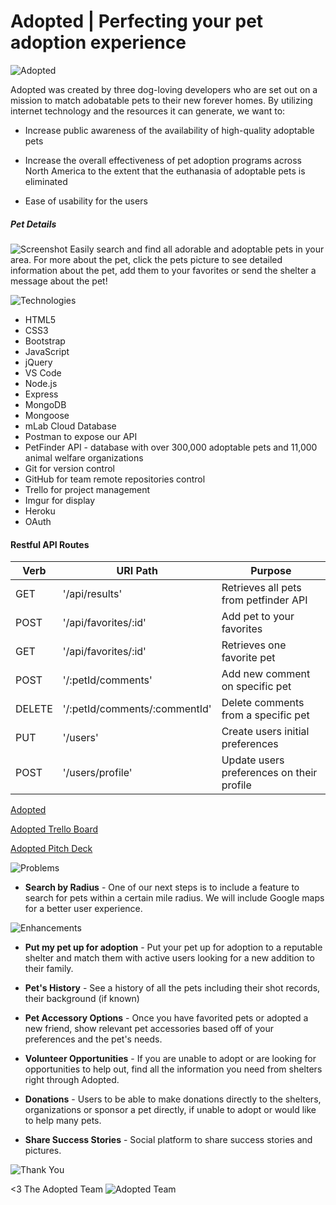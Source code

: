 # Adopted | Perfecting your pet adoption experience

![Adopted](http://i.imgur.com/5cDtZvD.png "Introduction")

Adopted was created by three dog-loving developers who are set out on a mission to match adobatable pets to their new forever homes. By utilizing internet technology and the resources it can generate, we want to:

* Increase public awareness of the availability of high-quality adoptable pets

* Increase the overall effectiveness of pet adoption programs across North America to the extent that the euthanasia of adoptable pets is eliminated

* Ease of usability for the users

##### Pet Details
![Screenshot](http://i.imgur.com/YBmYwKn.png "Show Pet Screenshot")
Easily search and find all adorable and adoptable pets in your area. For more about the pet, click the pets picture to see detailed information about the pet, add them to your favorites or send the shelter a message about the pet!

![Technologies](http://i.imgur.com/NLs9sbH.png "Technologies Used")

* HTML5
* CSS3
* Bootstrap
* JavaScript
* jQuery
* VS Code
* Node.js
* Express
* MongoDB
* Mongoose
* mLab Cloud Database
* Postman to expose our API 
* PetFinder API - database with over 300,000 adoptable pets and 11,000 animal welfare organizations
* Git for version control
* GitHub for team remote repositories control
* Trello for project management  
* Imgur for display
* Heroku
* OAuth

#### Restful API Routes
Verb | URI Path | Purpose 
---- | -------- | -------
GET | '/api/results' | Retrieves all pets from petfinder API
POST | '/api/favorites/:id' | Add pet to your favorites
GET | '/api/favorites/:id' | Retrieves one favorite pet
POST | '/:petId/comments' | Add new comment on specific pet 
DELETE | '/:petId/comments/:commentId' | Delete comments from a specific pet 
PUT | '/users' | Create users initial preferences
POST | '/users/profile' | Update users preferences on their profile 



[Adopted](https://adopted.herokuapp.com/ "Adopted on Heroku")

[Adopted Trello Board](https://trello.com/b/0c88vfvE/pet-finder "Adopted on Trello")

[Adopted Pitch Deck](https://ga-students.slack.com/files/jessbakk/F6N2A9A0P/adopted_pitch_deck.key)

![Problems](http://i.imgur.com/zGB99kW.png "Unsolved Problems")

* **Search by Radius** - One of our next steps is to include a feature to search for pets within a certain mile radius. We will include Google maps for a better user experience.

![Enhancements](http://i.imgur.com/DGsB3Pg.png "Future Enhancements")

* **Put my pet up for adoption** - Put your pet up for adoption to a reputable shelter and match them with active users looking for a new addition to their family.

* **Pet's History** - See a history of all the pets including their shot records, their background (if known)

* **Pet Accessory Options** - Once you have favorited pets or adopted a new friend, show relevant pet accessories based off of your preferences and the pet's needs.

* **Volunteer Opportunities** - If you are unable to adopt or are looking for opportunities to help out, find all the information you need from shelters right through Adopted.

* **Donations** - Users to be able to make donations directly to the shelters, organizations or sponsor a pet directly, if unable to adopt or would like to help many pets.

* **Share Success Stories** - Social platform to share success stories and pictures.

![Thank You](http://i.imgur.com/GnnLNQs.png "Thank You")

<3 The Adopted Team
![Adopted Team](http://i.imgur.com/vVHZhTg.png "Furry Friends")